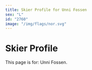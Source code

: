 ```yaml
---
title: Skier Profile for Unni Fossen
sex: "L"
id: "2760"
image: "/img/flags/nor.svg" 
---
```


# Skier Profile

This page is for: Unni Fossen.
    